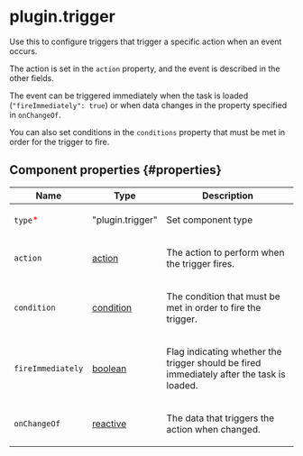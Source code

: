 # plugin.trigger

Use this to configure triggers that trigger a specific action when an event occurs.

The action is set in the `action` property, and the event is described in the other fields.

The event can be triggered immediately when the task is loaded (`"fireImmediately": true`) or when data changes in the property specified in `onChangeOf`.

You can also set conditions in the `conditions` property that must be met in order for the trigger to fire.

## Component properties {#properties}

| Name                                     | Type                                                                                   | Description                                                                                      |
| ---------------------------------------- | -------------------------------------------------------------------------------------- | ------------------------------------------------------------------------------------------------ |
| `type`<span style="color: red">\*</span> | "plugin.trigger"                                                                       | <p>Set component type</p>                                                                        |
| `action`                                 | <a class="xref popup-link" href="../concepts/types.dita#types/action">action</a>       | <p>The action to perform when the trigger fires.</p>                                             |
| `condition`                              | <a class="xref popup-link" href="../concepts/types.dita#types/condition">condition</a> | <p>The condition that must be met in order to fire the trigger.</p>                              |
| `fireImmediately`                        | <a class="xref popup-link" href="../concepts/types.dita#types/boolean">boolean</a>     | <p>Flag indicating whether the trigger should be fired immediately after the task is loaded.</p> |
| `onChangeOf`                             | <a class="xref popup-link" href="../concepts/types.dita#types/reactive">reactive</a>   | <p>The data that triggers the action when changed.</p>                                           |

